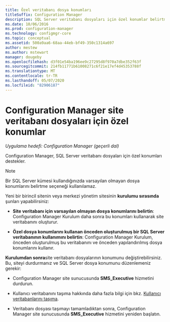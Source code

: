 ```yaml
---
title: Özel veritabanı dosya konumları
titleSuffix: Configuration Manager
description: SQL Server veritabanı dosyaları için özel konumlar belirtmeyi öğrenin.
ms.date: 10/06/2016
ms.prod: configuration-manager
ms.technology: configmgr-core
ms.topic: conceptual
ms.assetid: 500a9aa6-68aa-44eb-bf49-350c1314a697
author: mestew
ms.author: mstewart
manager: dougeby
ms.openlocfilehash: d3f01e54ba196ee9c27295d8f970a7dbe352f63f
ms.sourcegitcommit: 214fb11771b61008271c6f21e17ef4d45353788f
ms.translationtype: MT
ms.contentlocale: tr-TR
ms.lasthandoff: 05/07/2020
ms.locfileid: "82906187"
---
```

# <a name="custom-locations-for-configuration-manager-site-database-files"></a>Configuration Manager site veritabanı dosyaları için özel konumlar

*Uygulama hedefi: Configuration Manager (geçerli dal)*

 Configuration Manager, SQL Server veritabanı dosyaları için özel konumları destekler.  

> [!NOTE]  
>  Bir SQL Server kümesi kullandığınızda varsayılan olmayan dosya konumlarını belirtme seçeneği kullanılamaz.  

 Yeni bir birincil sitenin veya merkezi yönetim sitesinin **kurulumu sırasında** şunları yapabilirsiniz:  

-   **Site veritabanı için varsayılan olmayan dosya konumlarını belirtin**: Configuration Manager Kurulum daha sonra bu konumları kullanarak site veritabanını oluşturur.  

-   **Özel dosya konumlarını kullanan önceden oluşturulmuş bir SQL Server veritabanının kullanımını belirtin**: Configuration Manager Kurulum, önceden oluşturulmuş bu veritabanını ve önceden yapılandırılmış dosya konumlarını kullanır.  

**Kurulumdan sonra**site veritabanı dosyalarının konumunu değiştirebilirsiniz. Bu, siteyi durdurmanız ve SQL Server dosya konumunu düzenlemeniz gerekir:  

-   Configuration Manager site sunucusunda **SMS_Executive** hizmetini durdurun.  

-   Kullanıcı veritabanını taşıma hakkında daha fazla bilgi için bkz. [Kullanıcı veritabanlarını taşıma](https://docs.microsoft.com/sql/relational-databases/databases/move-user-databases?view=sql-server-2014).  

-   Veritabanı dosyası taşımayı tamamladıktan sonra, Configuration Manager site sunucusunda **SMS_Executive** hizmetini yeniden başlatın.  
